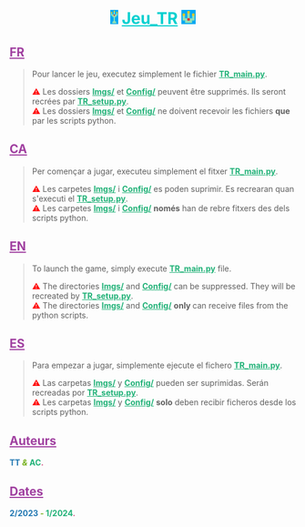 <h1 align="center" style="color: #00D0D0"><img src="./favicon.jpg" style="max-width: 25px; max-height: 25px"> <b><u>Jeu_TR</b></u> <img src="./favicon.ico" style="max-width: 25px; max-height: 25px"></h1>

## <b><r style="color: #A040A0; text-decoration: underline">FR</r></b>
> Pour lancer le jeu, executez simplement le fichier <b><u style="color: #22B278">TR_main.py</u></b>.<br>
> 
> <r style="color: red">⚠</r> Les dossiers <b><u style="color: #22B278">Imgs/</u></b> et <b><u style="color: #22B278">Config/</u></b> peuvent être supprimés. Ils seront recrées par <b><u style="color: #22B278">TR_setup.py</u></b>.<br>
> <r style="color: red">⚠</r> Les dossiers <b><u style="color: #22B278">Imgs/</u></b> et <b><u style="color: #22B278">Config/</u></b> ne doivent recevoir les fichiers <b>que</b> par les scripts python.

## <b><r style="color: #A040A0; text-decoration: underline">CA</r></b>
> Per començar a jugar, executeu simplement el fitxer <b><u style="color: #22B278">TR_main.py</u></b>.<br>
> 
> <r style="color: red">⚠</r> Les carpetes <b><u style="color: #22B278">Imgs/</u></b> i <b><u style="color: #22B278">Config/</u></b> es poden suprimir. Es recrearan quan s'executi el <b><u style="color: #22B278">TR_setup.py</u></b>.<br>
> <r style="color: red">⚠</r> Les carpetes <b><u style="color: #22B278">Imgs/</u></b> i <b><u style="color: #22B278">Config/</u></b> <b>només</b> han de rebre fitxers des dels scripts python.

## <b><r style="color: #A040A0; text-decoration: underline">EN</r></b>
> To launch the game, simply execute <b><u style="color: #22B278">TR_main.py</u></b> file.<br>
> 
> <r style="color: red">⚠</r> The directories <b><u style="color: #22B278">Imgs/</u></b> and <b><u style="color: #22B278">Config/</u></b> can be suppressed. They will be recreated by <b><u style="color: #22B278">TR_setup.py</u></b>.<br>
> <r style="color: red">⚠</r> The directories <b><u style="color: #22B278">Imgs/</u></b> and <b><u style="color: #22B278">Config/</u></b> <b> only </b> can receive files from the python scripts.

## <b><r style="color: #A040A0; text-decoration: underline">ES</r></b>
> Para empezar a jugar, simplemente ejecute el fichero <b><u style="color: #22B278">TR_main.py</u></b>.<br>
> 
> <r style="color: red">⚠</r> Las carpetas <b><u style="color: #22B278">Imgs/</u></b> y <b><u style="color: #22B278">Config/</u></b> pueden ser suprimidas. Serán recreadas por <b><u style="color: #22B278">TR_setup.py</u></b>.<br>
> <r style="color: red">⚠</r> Les carpetas <b><u style="color: #22B278">Imgs/</u></b> y <b><u style="color: #22B278">Config/</u></b> <b>solo</b> deben recibir ficheros desde los scripts python.

## <b><r style="color: #A040A0; text-decoration: underline">Auteurs</r></b>
**<r style="color: #2278B2">TT</r> <r style="color: #78B222">_&_</r> <r style="color: #22B278">AC</r><r style="color: #d05080">.</r>**
## <b><r style="color: #A040A0; text-decoration: underline">Dates</r></b>
**<r style="color: #2278B2">2/2023</r> <r style="color: #78B222">_-_</r> <r style="color: #22B278">1/2024</r><r style="color: #d05080">.</r>**
</p>